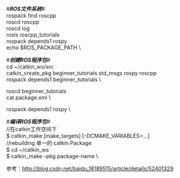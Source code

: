 #*****ROS文件系统*****# \
rospack find roscpp \
roscd roscpp  \
roscd log \
rosls roscpp_tutorials  \
rospack depends1 rospy  \
echo $ROS_PACKAGE_PATH  \

#*****创建ROS程序包*****# \
cd ~/catkin_ws/src  \
catkin_create_pkg beginner_tutorials std_msgs rospy roscpp  \
rospack depends1 beginner_tutorials \

roscd beginner_tutorials  \
cat package.xml \

rospack depends1 rospy  \

#*****编译ROS程序包*****#   
//在catkin工作空间下  \
$ catkin_make [make_targets] [-DCMAKE_VARIABLES=...]  \
//rebuilding 单一的 catkin Package \
$ cd ~/catkin_ws  \
$ catkin_make –pkg package-name \

参考：http://blog.csdn.net/baidu_18189515/article/details/52401329

